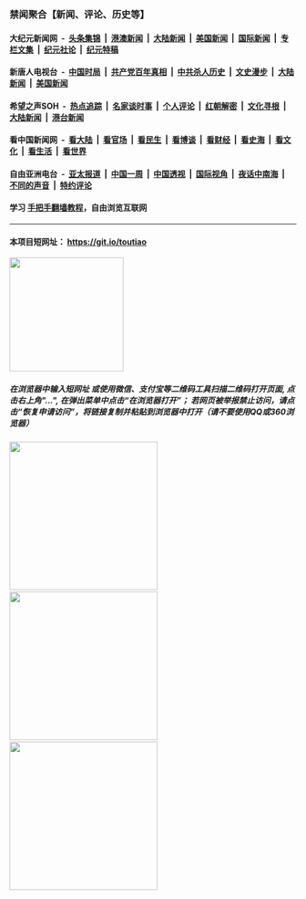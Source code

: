 ### 禁闻聚合【新闻、评论、历史等】

#### 大纪元新闻网 &nbsp;-&nbsp; [头条集锦](indexes/E头条集锦.md?t=02052322) &nbsp;|&nbsp; [港澳新闻](indexes/E港澳新闻.md?t=02052322)  &nbsp;|&nbsp; [大陆新闻](indexes/E大陆新闻.md?t=02052322) &nbsp;|&nbsp; [美国新闻](indexes/E美国新闻.md?t=02052322) &nbsp;|&nbsp; [国际新闻](indexes/E国际新闻.md?t=02052322) &nbsp;|&nbsp; [专栏文集](indexes/E专栏文集.md?t=02052322) &nbsp;|&nbsp; [纪元社论](indexes/E纪元社论.md?t=02052322) &nbsp;|&nbsp; [纪元特稿](indexes/E纪元特稿.md?t=02052322) 

#### 新唐人电视台 &nbsp;-&nbsp; [中国时局](indexes/N中国时局.md?t=02052322) &nbsp;|&nbsp; [共产党百年真相](indexes/N共产党百年真相.md?t=02052322) &nbsp;|&nbsp; [中共杀人历史](indexes/N中共杀人历史.md?t=02052322) &nbsp;|&nbsp; [文史漫步](indexes/N文史漫步.md?t=02052322) &nbsp;|&nbsp; [大陆新闻](indexes/N大陆新闻.md?t=02052322) &nbsp;|&nbsp; [美国新闻](indexes/N美国新闻.md?t=02052322)

#### 希望之声SOH &nbsp;-&nbsp; [热点追踪](indexes/H热点追踪.md?t=02052322) &nbsp;|&nbsp; [名家谈时事](indexes/H名家谈时事.md?t=02052322) &nbsp;|&nbsp; [个人评论](indexes/H个人评论.md?t=02052322)  &nbsp;|&nbsp; [红朝解密](indexes/H红朝解密.md?t=02052322) &nbsp;|&nbsp; [文化寻根](indexes/H文化寻根.md?t=02052322) &nbsp;|&nbsp; [大陆新闻](indexes/H大陆新闻.md?t=02052322) &nbsp;|&nbsp; [港台新闻](indexes/H港台新闻.md?t=02052322)

#### 看中国新闻网 &nbsp;-&nbsp; [看大陆](indexes/S看大陆.md?t=02052322) &nbsp;|&nbsp; [看官场](indexes/S看官场.md?t=02052322) &nbsp;|&nbsp; [看民生](indexes/S看民生.md?t=02052322)  &nbsp;|&nbsp; [看博谈](indexes/S看博谈.md?t=02052322) &nbsp;|&nbsp; [看财经](indexes/S看财经.md?t=02052322) &nbsp;|&nbsp; [看史海](indexes/S看史海.md?t=02052322) &nbsp;|&nbsp; [看文化](indexes/S看文化.md?t=02052322) &nbsp;|&nbsp; [看生活](indexes/S看生活.md?t=02052322) &nbsp;|&nbsp; [看世界](indexes/S看世界.md?t=02052322)

#### 自由亚洲电台 &nbsp;-&nbsp; [亚太报道](indexes/R亚太报道.md?t=02052322) &nbsp;|&nbsp; [中国一周](indexes/R中国一周.md?t=02052322) &nbsp;|&nbsp; [中国透视](indexes/R中国透视.md?t=02052322)  &nbsp;|&nbsp; [国际视角](indexes/R国际视角.md?t=02052322) &nbsp;|&nbsp; [夜话中南海](indexes/R夜话中南海.md?t=02052322) &nbsp;|&nbsp; [不同的声音](indexes/R不同的声音.md?t=02052322) &nbsp;|&nbsp; [特约评论](indexes/R特约评论.md?t=02052322)

#### 学习 [手把手翻墙教程](https://github.com/gfw-breaker/guides/wiki)，自由浏览互联网

----

#### 本项目短网址： https://git.io/toutiao
<img src="https://raw.githubusercontent.com/gfw-breaker/banned-news/master/scripts/img/qr.png" width="200px"/>  

##### 在浏览器中输入短网址 或使用微信、支付宝等二维码工具扫描二维码打开页面, 点击右上角"...", 在弹出菜单中点击“在浏览器打开”； 若网页被举报禁止访问，请点击“恢复申请访问”，将链接复制并粘贴到浏览器中打开（请不要使用QQ或360浏览器）

<img src="https://raw.githubusercontent.com/gfw-breaker/banned-news/master/scripts/img/1.png" width="260px"/> &nbsp; <img src="https://raw.githubusercontent.com/gfw-breaker/banned-news/master/scripts/img/2.png" width="260px"/> &nbsp; <img src="https://raw.githubusercontent.com/gfw-breaker/banned-news/master/scripts/img/3.png" width="260px"/>
